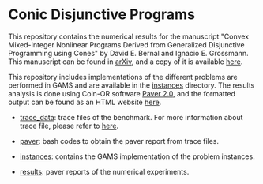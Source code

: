 # Conic Disjunctive Programs
This repository contains the numerical results for the manuscript "Convex Mixed-Integer Nonlinear Programs Derived from Generalized Disjunctive Programming using Cones" by David E. Bernal and Ignacio E. Grossmann.
This manuscript can be found in [arXiv](http://arxiv.org/abs/2109.09657), and a copy of it is available [here](Conic_GDP_arXiv.pdf).

This repository includes implementations of the different problems are performed in GAMS and are available in the [instances](/instances) directory. The results analysis is done using Coin-OR software [Paver 2.0](https://github.com/coin-or/Paver), and the formatted output can be found as an HTML website [here](https://bernalde.github.io/conic_disjunctive/).

- [trace_data](https://bernalde.github.io/conic-disjunctive/trace_data): trace files of the benchmark. For more information about trace file, please refer to [here](http://www.gamsworld.org/performance/trace.htm).

- [paver](https://github.com/bernalde/conic-disjunctive/paver): bash codes to obtain the paver report from trace files.

- [instances](https://github.com/bernalde/conic-disjunctive/instances): contains the GAMS implementation of the problem instances.

- [results](https://github.com/bernalde/conic-disjunctive/tree/main/results): paver reports of the numerical experiments.

